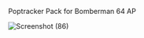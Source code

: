 Poptracker Pack for Bomberman 64 AP



![Screenshot (86)](https://github.com/user-attachments/assets/7a254a64-58c0-4d3e-8149-be452572e3a6)

